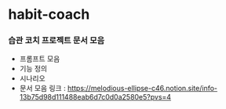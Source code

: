 # habit-coach

### 습관 코치 프로젝트 문서 모음 
- 프롬프트 모음
- 기능 정의
- 시나리오
- 문서 모음 링크 : https://melodious-ellipse-c46.notion.site/info-13b75d98d111488eab6d7c0d0a2580e5?pvs=4
